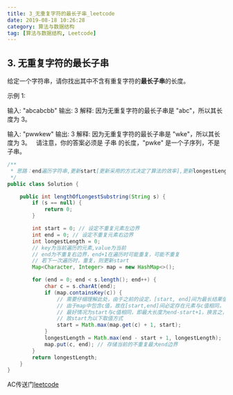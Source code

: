 ```yaml
---
title: 3_无重复字符的最长子串_leetcode
date: 2019-08-18 10:26:28
category: 算法与数据结构
tag: [算法与数据结构, Leetcode]
---
```


## 3. 无重复字符的最长子串

给定一个字符串，请你找出其中不含有重复字符的**最长子串**的长度。

示例 1:

输入: "abcabcbb"
输出: 3 
解释: 因为无重复字符的最长子串是 "abc"，所以其长度为 3。

输入: "pwwkew"
输出: 3
解释: 因为无重复字符的最长子串是 "wke"，所以其长度为 3。
     请注意，你的答案必须是 子串 的长度，"pwke" 是一个子序列，不是子串。


```java
/**
 * 思路：end遍历字符串,更新start[更新采用的方式决定了算法的效率],更新longestLength
 */
public class Solution {

    public int lengthOfLongestSubstring(String s) {
        if (s == null) {
            return 0;
        }

        int start = 0; // 设定不重复元素左边界
        int end = 0; // 设定不重复元素右边界
        int longestLength = 0;
        // key为当前遍历的元素,value为当前
        // end为不重复右边界，end+1在遍历时可能重复，可能不重复
        // 若下一次遍历时，重复，则更新start
        Map<Character, Integer> map = new HashMap<>();

        for (end = 0; end < s.length(); end++) {
            char c = s.charAt(end);
            if (map.containsKey(c)) {
                // 需要仔细理解此处，由于之前的设定，[start, end]间为最长结果值，即end-start+1,
                // 由于map中包含c值，故在[start,end]间必定存在元素与c值相同，
                // 最好情况为start与c值相同，即最大长度为end-start+1，换言之，在(start,end]间，最大长度一定小于end-start+1
                // 故start为以下取值方式
                start = Math.max(map.get(c) + 1, start);
            }
            longestLength = Math.max(end - start + 1, longestLength);
            map.put(c, end); // 存储当前的不重复最大end边界
        }
        return longestLength;
    }
}
```

AC传送门[leetcode](https://leetcode-cn.com/problems/longest-substring-without-repeating-characters/)